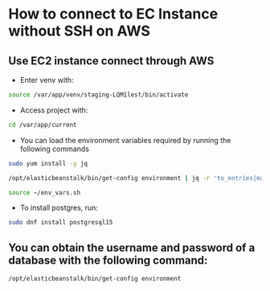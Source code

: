 # How to connect to EC Instance without SSH on AWS
## Use EC2 instance connect through AWS

- Enter venv with:
```bash
source /var/app/venv/staging-LQM1lest/bin/activate
```

- Access project with:
```bash
cd /var/app/current
```

- You can load the environment variables required by running the following commands
```bash
sudo yum install -y jq
```
```bash
/opt/elasticbeanstalk/bin/get-config environment | jq -r 'to_entries|map("export\(.key)=\(.value|tostring)")|.[]' > ~/env_vars.sh
```
```bash
source ~/env_vars.sh
```

- To install postgres, run:
```bash
sudo dnf install postgresql15
```

## You can obtain the username and password of a database with the following command:
```bash
/opt/elasticbeanstalk/bin/get-config environment
```
